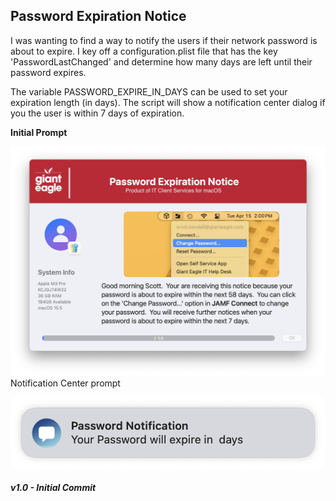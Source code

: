 ## Password Expiration Notice

I was wanting to find a way to notify the users if their network password is about to expire.  I key off a configuration.plist file that has the key 'PasswordLastChanged' and determine how many days are left until their password expires.  

The variable PASSWORD_EXPIRE_IN_DAYS can be used to set your expiration length (in days).  The script will show a notification center dialog if you the user is within 7 days of expiration.

**Initial Prompt**

![First Dialog prompt](/PasswordExpire/PasswordExpire.png)
Notification Center prompt

![Notification Center](/PasswordExpire/PasswordExpireNotification.png)

##### _v1.0 - Initial Commit_
